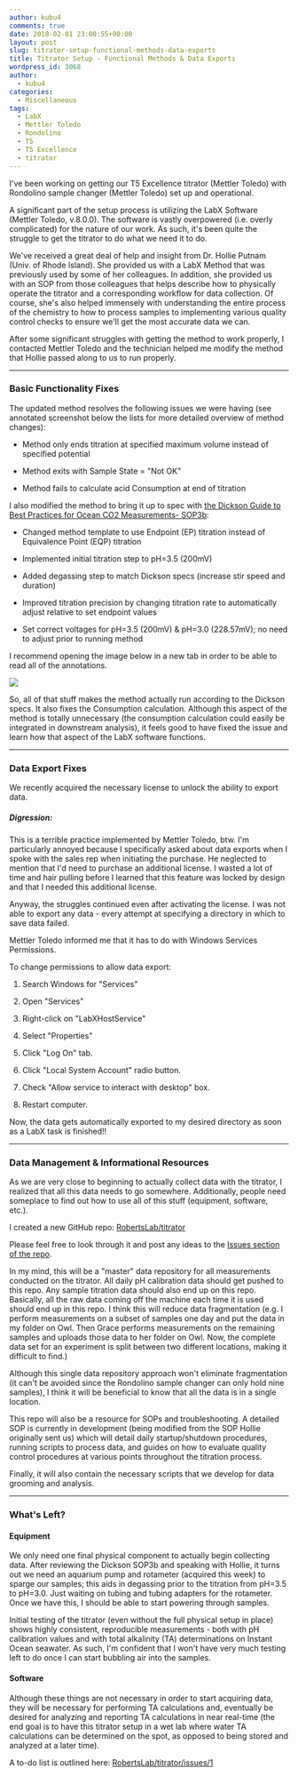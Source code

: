 ```yaml
---
author: kubu4
comments: true
date: 2018-02-01 23:00:55+00:00
layout: post
slug: titrator-setup-functional-methods-data-exports
title: Titrator Setup - Functional Methods & Data Exports
wordpress_id: 3068
author:
  - kubu4
categories:
  - Miscellaneous
tags:
  - LabX
  - Mettler Toledo
  - Rondolino
  - T5
  - T5 Excellence
  - titrator
---
```


I've been working on getting our T5 Excellence titrator (Mettler Toledo) with Rondolino sample changer (Mettler Toledo) set up and operational.

A significant part of the setup process is utilizing the LabX Software (Mettler Toledo, v.8.0.0). The software is vastly overpowered (i.e. overly complicated) for the nature of our work. As such, it's been quite the struggle to get the titrator to do what we need it to do.

We've received a great deal of help and insight from Dr. Hollie Putnam (Univ. of Rhode Island). She provided us with a LabX Method that was previously used by some of her colleagues. In addition, she provided us with an SOP from those colleagues that helps describe how to physically operate the titrator and a corresponding workflow for data collection. Of course, she's also helped immensely with understanding the entire process of the chemistry to how to process samples to implementing various quality control checks to ensure we'll get the most accurate data we can.

After some significant struggles with getting the method to work properly, I contacted Mettler Toledo and the technician helped me modify the method that Hollie passed along to us to run properly.



* * *





### Basic Functionality Fixes



The updated method resolves the following issues we were having (see annotated screenshot below the lists for more detailed overview of method changes):





  * Method only ends titration at specified maximum volume instead of specified potential


  * Method exits with Sample State = "Not OK"


  * Method fails to calculate acid Consumption at end of titration



I also modified the method to bring it up to spec with [the Dickson Guide to Best Practices for Ocean CO2 Measurements- SOP3b](https://github.com/RobertsLab/titrator/blob/master/protocols/Dickson_Guide_to_Best_Practices_for_Ocean_CO2_Measurements_2007.pdf):





  * Changed method template to use Endpoint (EP) titration instead of Equivalence Point (EQP) titration


  * Implemented initial titration step to pH=3.5 (200mV)


  * Added degassing step to match Dickson specs (increase stir speed and duration)


  * Improved titration precision by changing titration rate to automatically adjust relative to set endpoint values


  * Set correct voltages for pH=3.5 (200mV) & pH=3.0 (228.57mV); no need to adjust prior to running method



I recommend opening the image below in a new tab in order to be able to read all of the annotations.

![](https://owl.fish.washington.edu/Athaliana/20180201_labx_method_comparison_01.png)

So, all of that stuff makes the method actually run according to the Dickson specs. It also fixes the Consumption calculation. Although this aspect of the method is totally unnecessary (the consumption calculation could easily be integrated in downstream analysis), it feels good to have fixed the issue and learn how that aspect of the LabX software functions.



* * *





### Data Export Fixes



We recently acquired the necessary license to unlock the ability to export data.



##### Digression:



This is a terrible practice implemented by Mettler Toledo, btw. I'm particularly annoyed because I specifically asked about data exports when I spoke with the sales rep when initiating the purchase. He neglected to mention that I'd need to purchase an additional license. I wasted a lot of time and hair pulling before I learned that this feature was locked by design and that I needed this additional license.

Anyway, the struggles continued even after activating the license. I was not able to export any data - every attempt at specifying a directory in which to save data failed.

Mettler Toledo informed me that it has to do with Windows Services Permissions.

To change permissions to allow data export:





  1. Search Windows for "Services"


  2. Open "Services"


  3. Right-click on "LabXHostService"


  4. Select "Properties"


  5. Click "Log On" tab.


  6. Click "Local System Account" radio button.


  7. Check "Allow service to interact with desktop" box.


  8. Restart computer.



Now, the data gets automatically exported to my desired directory as soon as a LabX task is finished!!



* * *





### Data Management & Informational Resources



As we are very close to beginning to actually collect data with the titrator, I realized that all this data needs to go somewhere. Additionally, people need someplace to find out how to use all of this stuff (equipment, software, etc.).

I created a new GitHub repo: [RobertsLab/titrator](https://github.com/RobertsLab/titrator)

Please feel free to look through it and post any ideas to the [Issues section of the repo](https://github.com/RobertsLab/titrator/issues).

In my mind, this will be a "master" data repository for all measurements conducted on the titrator. All daily pH calibration data should get pushed to this repo. Any sample titration data should also end up on this repo. Basically, all the raw data coming off the machine each time it is used should end up in this repo. I think this will reduce data fragmentation (e.g. I perform measurements on a subset of samples one day and put the data in my folder on Owl. Then Grace performs measurements on the remaining samples and uploads those data to her folder on Owl. Now, the complete data set for an experiment is split between two different locations, making it difficult to find.)

Although this single data repository approach won't eliminate fragmentation (it can't be avoided since the Rondolino sample changer can only hold nine samples), I think it will be beneficial to know that all the data is in a single location.

This repo will also be a resource for SOPs and troubleshooting. A detailed SOP is currently in development (being modified from the SOP Hollie originally sent us) which will detail daily startup/shutdown procedures, running scripts to process data, and guides on how to evaluate quality control procedures at various points throughout the titration process.

Finally, it will also contain the necessary scripts that we develop for data grooming and analysis.



* * *





### What's Left?





#### Equipment



We only need one final physical component to actually begin collecting data. After reviewing the Dickson SOP3b and speaking with Hollie, it turns out we need an aquarium pump and rotameter (acquired this week) to sparge our samples; this aids in degassing prior to the titration from pH=3.5 to pH=3.0. Just waiting on tubing and tubing adapters for the rotameter. Once we have this, I should be able to start powering through samples.

Initial testing of the titrator (even without the full physical setup in place) shows highly consistent, reproducible measurements - both with pH calibration values and with total alkalinity (TA) determinations on Instant Ocean seawater. As such, I'm confident that I won't have very much testing left to do once I can start bubbling air into the samples.



#### Software



Although these things are not necessary in order to start acquiring data, they will be necessary for performing TA calculations and, eventually be desired for analyzing and reporting TA calculations in near real-time (the end goal is to have this titrator setup in a wet lab where water TA calculations can be determined on the spot, as opposed to being stored and analyzed at a later time).

A to-do list is outlined here: [RobertsLab/titrator/issues/1](https://github.com/RobertsLab/titrator/issues/1)

